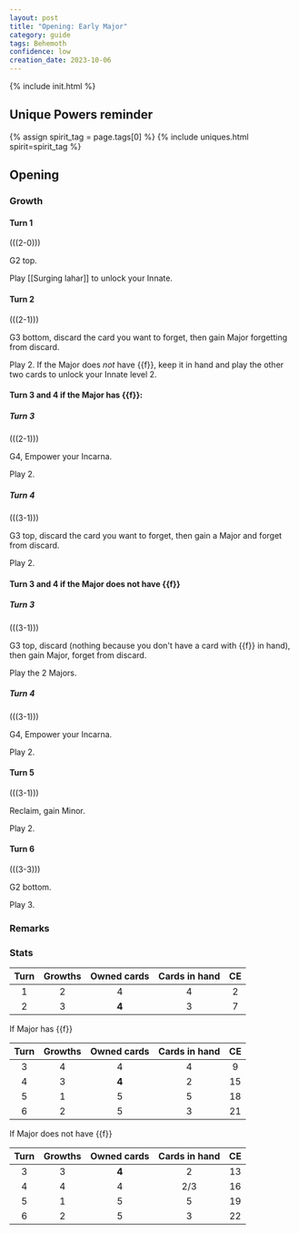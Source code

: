 ```yaml
---  
layout: post  
title: "Opening: Early Major"  
category: guide  
tags: Behemoth
confidence: low
creation_date: 2023-10-06
---
```

{% include init.html %}


## Unique Powers reminder

{% assign spirit_tag = page.tags[0] %}
{% include uniques.html spirit=spirit_tag %}



## Opening

### Growth

#### Turn 1

(((2-0)))

G2 top.

Play [[Surging lahar]] to unlock your Innate.

#### Turn 2

(((2-1)))

G3 bottom, discard the card you want to forget, then gain Major forgetting from discard.

Play 2. If the Major does *not* have {{f}}, keep it in hand and play the other two cards to unlock your Innate level 2.

#### Turn 3 and 4 if the Major has {{f}}:

##### Turn 3

(((2-1)))

G4, Empower your Incarna.

Play 2.

##### Turn 4

(((3-1)))

G3 top, discard the card you want to forget, then gain a Major and forget from discard.

Play 2.

#### Turn 3 and 4 if the Major does not have {{f}}

##### Turn 3

(((3-1)))

G3 top, discard (nothing because you don't have a card with {{f}} in hand), then gain Major, forget from discard.

Play the 2 Majors.

##### Turn 4

(((3-1)))

G4, Empower your Incarna.

Play 2.


#### Turn 5

(((3-1)))

Reclaim, gain Minor.

Play 2.

#### Turn 6

(((3-3)))

G2 bottom.

Play 3.

### Remarks



### Stats

Turn | Growths | Owned cards | Cards in hand | CE
:--: | :--: | :--: | :--: | :--: 
1 | 2 |   4   |   4   | 2
2 | 3 | **4** |   3   | 7

If Major has {{f}}

Turn | Growths | Owned cards | Cards in hand | CE
:--: | :--: | :--: | :--: | :--:
3 | 4 |   4   |   4   | 9
4 | 3 | **4** |   2   | 15
5 | 1 |   5   |   5   | 18
6 | 2 |   5   |   3   | 21

If Major does not have {{f}}

Turn | Growths | Owned cards | Cards in hand | CE
:--: | :--: | :--: | :--: | :--:
3 | 3 | **4** |   2   | 13
4 | 4 |   4   |  2/3  | 16
5 | 1 |   5   |   5   | 19
6 | 2 |   5   |   3   | 22

